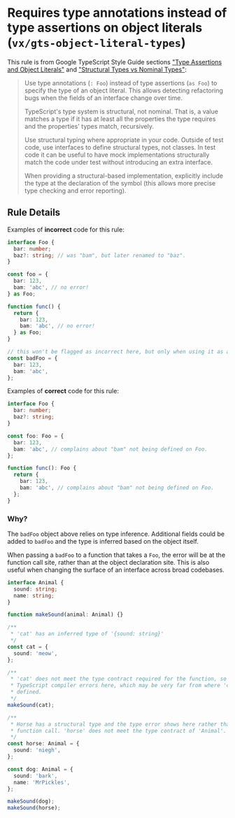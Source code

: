 # Requires type annotations instead of type assertions on object literals (`vx/gts-object-literal-types`)

This rule is from
Google TypeScript Style Guide sections ["Type Assertions and Object Literals"](https://google.github.io/styleguide/tsguide.html#type-assertions-and-object-literals) and ["Structural Types vs Nominal Types"](https://google.github.io/styleguide/tsguide.html#structural-types-vs-nominal-types):

> Use type annotations (`: Foo`) instead of type assertions (`as Foo`) to
> specify the type of an object literal. This allows detecting refactoring bugs
> when the fields of an interface change over time.
>
> TypeScript's type system is structural, not nominal. That is, a value matches
> a type if it has at least all the properties the type requires and the
> properties' types match, recursively.
>
> Use structural typing where appropriate in your code. Outside of test code,
> use interfaces to define structural types, not classes. In test code it can be
> useful to have mock implementations structurally match the code under test
> without introducing an extra interface.
>
> When providing a structural-based implementation, explicitly include the type
> at the declaration of the symbol (this allows more precise type checking and
> error reporting).

## Rule Details

Examples of **incorrect** code for this rule:

```ts
interface Foo {
  bar: number;
  baz?: string; // was "bam", but later renamed to "baz".
}

const foo = {
  bar: 123,
  bam: 'abc', // no error!
} as Foo;

function func() {
  return {
    bar: 123,
    bam: 'abc', // no error!
  } as Foo;
}

// this won't be flagged as incorrect here, but only when using it as a `Foo`
const badFoo = {
  bar: 123,
  bam: 'abc',
};
```

Examples of **correct** code for this rule:

```ts
interface Foo {
  bar: number;
  baz?: string;
}

const foo: Foo = {
  bar: 123,
  bam: 'abc', // complains about "bam" not being defined on Foo.
};

function func(): Foo {
  return {
    bar: 123,
    bam: 'abc', // complains about "bam" not being defined on Foo.
  };
}
```

### Why?

The `badFoo` object above relies on type inference. Additional fields could be
added to `badFoo` and the type is inferred based on the object itself.

When passing a `badFoo` to a function that takes a `Foo`, the error will be at
the function call site, rather than at the object declaration site. This is also
useful when changing the surface of an interface across broad codebases.

```ts
interface Animal {
  sound: string;
  name: string;
}

function makeSound(animal: Animal) {}

/**
 * 'cat' has an inferred type of '{sound: string}'
 */
const cat = {
  sound: 'meow',
};

/**
 * 'cat' does not meet the type contract required for the function, so the
 * TypeScript compiler errors here, which may be very far from where 'cat' is
 * defined.
 */
makeSound(cat);

/**
 * Horse has a structural type and the type error shows here rather than the
 * function call. 'horse' does not meet the type contract of 'Animal'.
 */
const horse: Animal = {
  sound: 'niegh',
};

const dog: Animal = {
  sound: 'bark',
  name: 'MrPickles',
};

makeSound(dog);
makeSound(horse);
```
